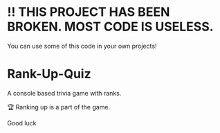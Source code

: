 # ‼ THIS PROJECT HAS BEEN BROKEN. MOST CODE IS USELESS.
You can use some of this code in your own projects!

# Rank-Up-Quiz
A console based trivia game with ranks.


🏆 Ranking up is a part of the game.


Good luck
